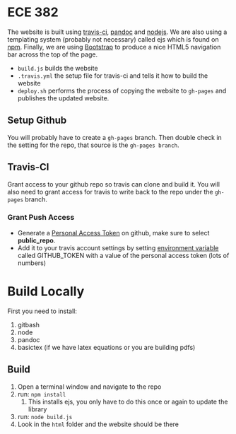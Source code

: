 # ECE 382

The website is built using [travis-ci](https://travis-ci.org), [pandoc](http://pandoc.org/no) and [nodejs](https://nodejs.org/en/). We are also using a templating system (probably not necessary) called ejs which is found on [npm](https://www.npmjs.com/). Finally, we are using [Bootstrap](http://getbootstrap.com/) to produce a nice HTML5 navigation bar across the top of the page.

- `build.js` builds the website
- `.travis.yml` the setup file for travis-ci and tells it how to build the website
- `deploy.sh` performs the process of copying the website to `gh-pages` and publishes the updated website.

## Setup Github

You will probably have to create a `gh-pages` branch. Then double check in the setting for the repo, that source is the `gh-pages branch`.

## Travis-CI

Grant access to your github repo so travis can clone and build it. You will also need to grant access for travis to write back to the repo under the `gh-pages` branch.

### Grant Push Access

- Generate a [Personal Access Token](https://help.github.com/articles/creating-a-personal-access-token-for-the-command-line/) on github, make sure to select **public_repo**.
- Add it to your travis account settings by setting [environment variable](https://docs.travis-ci.com/user/environment-variables#Defining-Variables-in-Repository-Settings) called GITHUB_TOKEN with a value of the personal access token (lots of numbers)

# Build Locally

First you need to install:

1. gitbash
1. node
1. pandoc
1. basictex (if we have latex equations or you are building pdfs)

## Build

1. Open a terminal window and navigate to the repo
1. run: `npm install`
    1. This installs ejs, you only have to do this once or again to update the library 
1. run: `node build.js`
1. Look in the `html` folder and the website should be there
